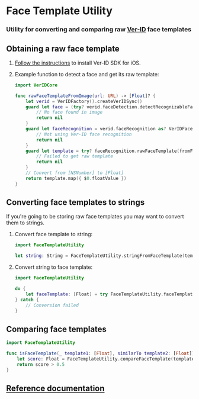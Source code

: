 # Face Template Utility

### Utility for converting and comparing raw [Ver-ID](https://github.com/AppliedRecognition/Ver-ID-UI-iOS) face templates

## Obtaining a raw face template

1. [Follow the instructions](https://github.com/AppliedRecognition/Ver-ID-UI-iOS) to install Ver-ID SDK for iOS.
2. Example function to detect a face and get its raw template:
    
    ~~~swift
    import VerIDCore
    
    func rawFaceTemplateFromImage(url: URL) -> [Float]? {
        let verid = VerIDFactory().createVerIDSync()
        guard let face = (try? verid.faceDetection.detectRecognizableFacesInImage(url, limit: 1))?.first else {
            // No face found in image
            return nil
        }
        guard let faceRecognition = verid.faceRecognition as? VerIDFaceRecognition else {
            // Not using Ver-ID face recognition
            return nil
        }
        guard let template = try? faceRecognition.rawFaceTemplate(fromFace: face) else {
            // Failed to get raw template
            return nil
        }
        // Convert from [NSNumber] to [Float]
        return template.map({ $0.floatValue })
    }
    ~~~

## Converting face templates to strings

If you're going to be storing raw face templates you may want to convert them to strings.

1. Convert face template to string:

    ~~~swift
    import FaceTemplateUtility
    
    let string: String = FaceTemplateUtility.stringFromFaceTemplate(template)
    ~~~
2. Convert string to face template:

    ~~~swift
    import FaceTemplateUtility
    
    do {
        let faceTemplate: [Float] = try FaceTemplateUtility.faceTemplateFromString(string)
    } catch {
        // Conversion failed
    }
    ~~~
    
## Comparing face templates

~~~swift
import FaceTemplateUtility

func isFaceTemplate(_ template1: [Float], similarTo template2: [Float]) -> Bool {
    let score: Float = FaceTemplateUtility.compareFaceTemplate(template1, to: template2)
    return score > 0.5
}
~~~

## [Reference documentation](https://appliedrecognition.github.io/Face-Template-Utility-Apple)